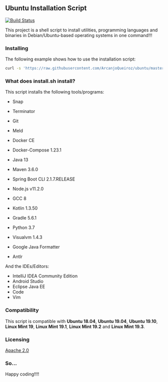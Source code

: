 ## Ubuntu Installation Script

[![Build Status](https://travis-ci.org/ArcanjoQueiroz/ubuntu.svg?branch=master)](https://travis-ci.org/ArcanjoQueiroz/ubuntu)

This project is a shell script to install utilities, programming languages and binaries in Debian/Ubuntu-based operating systems in one command!!!

### Installing

The following example shows how to use the installation script:

```sh
curl -s 'https://raw.githubusercontent.com/ArcanjoQueiroz/ubuntu/master/install.sh' | bash
```

### What does install.sh install?

This script installs the following tools/programs:

* Snap
* Terminator
* Git
* Meld
* Docker CE
* Docker-Compose 1.23.1

* Java 13
* Maven 3.6.0
* Spring Boot CLI 2.1.7.RELEASE
* Node.js v11.2.0
* GCC 8
* Kotlin 1.3.50
* Gradle 5.6.1
* Python 3.7

* Visualvm 1.4.3
* Google Java Formatter
* Antlr

And the IDEs/Editors:

* IntelliJ IDEA Community Edition
* Android Studio
* Eclipse Java EE
* Code
* Vim

### Compatibility

This script is compatible with **Ubuntu 18.04**, **Ubuntu 19.04**, **Ubuntu 19.10**, **Linux Mint 19**, **Linux Mint 19.1**, **Linux Mint 19.2** and **Linux Mint 19.3**.

### Licensing

[Apache 2.0](https://www.apache.org/licenses/LICENSE-2.0.html)

### So...

Happy coding!!!!
